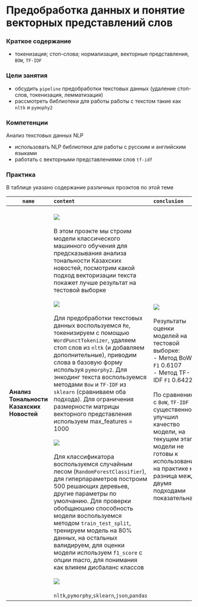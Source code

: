 # Предобработка данных и понятие векторных представлений слов

### **Краткое содержание**
- токенизация; стоп-слова; нормализация, векторные представления, <code>BOW</code>, <code>TF-IDF</code>

### **Цели занятия**

- обсудить <code>pipeline</code> предобработки текстовых данных (удаление стоп-слов, токенизация, лемматизация)
- рассмотреть библиотеки для работы работы с текстом такие как <code>nltk</code> и `pymophy2`

### **Компетенции**

Анализ текстовых данных NLP
- использовать NLP библиотеки для работы с русским и английским языками 
- работать с векторными представлениями слов <code>tf-idf</code>

### **Практика**

В таблице указано содержание различных проэктов по этой теме 

| <code>name</code> | <code>content</code>                                                                                                        | <code>conclusion</code> |
|-----------------------|:-----------------------------------------------------------------------------------------------------------------------------|:-------------|
| **Анализ Тональности Казахских Новостей** | <br> ![](https://img.shields.io/badge/Text-Preprocessing-6495ED) <br><br> В этом проэкте мы строим модели классического машинного обучения для предсказывания анализа тональности Казахских новостей, посмотрим какой подход векторизации текста покажет лучше результат на тестовой выборке<br><br> ![](https://img.shields.io/badge/Text-Preprocessing-DE3163) <br><br> Для предобработки текстовых данных воспользуемся <code>Re</code>, токенизируем с помощью `WordPunctTokenizer`, удаляем стоп слов из `nltk` (и добавляем дополнительные), приводим слова в базовую форму используя `pymorphy2`. Для энкодинг текста воспользуемся методами <code>Bow</code>  и <code>TF-IDF</code> из <code>sklearn</code> (сравниваем оба подхода). Для ограничения размерности матрицы векторного представления используем max_features = 1000 <br><br> ![](https://img.shields.io/badge/Modeling-Process-DFFF00) <br><br> Для классификатора воспользуемся случайным лесом (<code>RandomForestClassifier</code>), для гиперпараметров построим 500 решающих деревьев, другие параметры по умолчанию. Для проверки обобщаюшию способность модели воспользуемся методом <code>train_test_split</code>, тренируем модель на 80% данных, на остальных валидируем, для оценки модели используем <code>f1_score</code> с опции macro, для понимания как влияем дисбаланс классов <br><br> ![](https://img.shields.io/badge/Library-Stack-FFBF00) <br><br> <code>nltk</code>,<code>pymorphy</code>,<code>sklearn</code>,<code>json</code>,<code>pandas</code> |  ![](https://img.shields.io/badge/Model-Generalisation-8A2BE2)  <br><br> Результаты оценки моделей на тестовой выборке: <br> - Метод BoW `F1` 0.6107  <br> - Метод TF-IDF `F1` 0.64221 <br><br> По сравнению с `BoW`, `TF-IDF` существенно улучшил качество модели, на текущем этапе модели не готовы к использованию на практике но разница между двумя подходами показательна |

